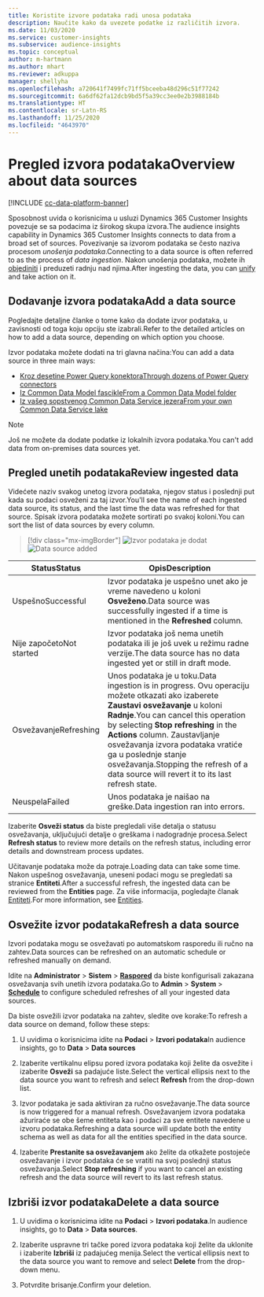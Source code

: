 ```yaml
---
title: Koristite izvore podataka radi unosa podataka
description: Naučite kako da uvezete podatke iz različitih izvora.
ms.date: 11/03/2020
ms.service: customer-insights
ms.subservice: audience-insights
ms.topic: conceptual
author: m-hartmann
ms.author: mhart
ms.reviewer: adkuppa
manager: shellyha
ms.openlocfilehash: a720641f7499fc71ff5bceeba48d296c51f77242
ms.sourcegitcommit: 6a6df62fa12dcb9bd5f5a39cc3ee0e2b3988184b
ms.translationtype: HT
ms.contentlocale: sr-Latn-RS
ms.lasthandoff: 11/25/2020
ms.locfileid: "4643970"
---
```

# <a name="overview-about-data-sources"></a><span data-ttu-id="9b3b6-103">Pregled izvora podataka</span><span class="sxs-lookup"><span data-stu-id="9b3b6-103">Overview about data sources</span></span>

[!INCLUDE [cc-data-platform-banner](../includes/cc-data-platform-banner.md)]

<span data-ttu-id="9b3b6-104">Sposobnost uvida o korisnicima u usluzi Dynamics 365 Customer Insights povezuje se sa podacima iz širokog skupa izvora.</span><span class="sxs-lookup"><span data-stu-id="9b3b6-104">The audience insights capability in Dynamics 365 Customer Insights connects to data from a broad set of sources.</span></span> <span data-ttu-id="9b3b6-105">Povezivanje sa izvorom podataka se često naziva procesom *unošenja podataka*.</span><span class="sxs-lookup"><span data-stu-id="9b3b6-105">Connecting to a data source is often referred to as the process of *data ingestion*.</span></span> <span data-ttu-id="9b3b6-106">Nakon unošenja podataka, možete ih [objediniti](data-unification.md) i preduzeti radnju nad njima.</span><span class="sxs-lookup"><span data-stu-id="9b3b6-106">After ingesting the data, you can [unify](data-unification.md) and take action on it.</span></span>

## <a name="add-a-data-source"></a><span data-ttu-id="9b3b6-107">Dodavanje izvora podataka</span><span class="sxs-lookup"><span data-stu-id="9b3b6-107">Add a data source</span></span>

<span data-ttu-id="9b3b6-108">Pogledajte detaljne članke o tome kako da dodate izvor podataka, u zavisnosti od toga koju opciju ste izabrali.</span><span class="sxs-lookup"><span data-stu-id="9b3b6-108">Refer to the detailed articles on how to add a data source, depending on which option you choose.</span></span>

<span data-ttu-id="9b3b6-109">Izvor podataka možete dodati na tri glavna načina:</span><span class="sxs-lookup"><span data-stu-id="9b3b6-109">You can add a data source in three main ways:</span></span>

- [<span data-ttu-id="9b3b6-110">Kroz desetine Power Query konektora</span><span class="sxs-lookup"><span data-stu-id="9b3b6-110">Through dozens of Power Query connectors</span></span>](connect-power-query.md)
- [<span data-ttu-id="9b3b6-111">Iz Common Data Model fascikle</span><span class="sxs-lookup"><span data-stu-id="9b3b6-111">From a Common Data Model folder</span></span>](connect-common-data-model.md)
- [<span data-ttu-id="9b3b6-112">Iz vašeg sopstvenog Common Data Service jezera</span><span class="sxs-lookup"><span data-stu-id="9b3b6-112">From your own Common Data Service lake</span></span>](connect-common-data-service-lake.md)

> [!NOTE]
> <span data-ttu-id="9b3b6-113">Još ne možete da dodate podatke iz lokalnih izvora podataka.</span><span class="sxs-lookup"><span data-stu-id="9b3b6-113">You can't add data from on-premises data sources yet.</span></span>

## <a name="review-ingested-data"></a><span data-ttu-id="9b3b6-114">Pregled unetih podataka</span><span class="sxs-lookup"><span data-stu-id="9b3b6-114">Review ingested data</span></span>

<span data-ttu-id="9b3b6-115">Videćete naziv svakog unetog izvora podataka, njegov status i poslednji put kada su podaci osveženi za taj izvor.</span><span class="sxs-lookup"><span data-stu-id="9b3b6-115">You'll see the name of each ingested data source, its status, and the last time the data was refreshed for that source.</span></span> <span data-ttu-id="9b3b6-116">Spisak izvora podataka možete sortirati po svakoj koloni.</span><span class="sxs-lookup"><span data-stu-id="9b3b6-116">You can sort the list of data sources by every column.</span></span>

> [!div class="mx-imgBorder"]
> <span data-ttu-id="9b3b6-117">![Izvor podataka je dodat](media/configure-data-datasource-added.png "Izvor podataka je dodat")</span><span class="sxs-lookup"><span data-stu-id="9b3b6-117">![Data source added](media/configure-data-datasource-added.png "Data source added")</span></span>

|<span data-ttu-id="9b3b6-118">Status</span><span class="sxs-lookup"><span data-stu-id="9b3b6-118">Status</span></span>  |<span data-ttu-id="9b3b6-119">Opis</span><span class="sxs-lookup"><span data-stu-id="9b3b6-119">Description</span></span>  |
|---------|---------|
|<span data-ttu-id="9b3b6-120">Uspešno</span><span class="sxs-lookup"><span data-stu-id="9b3b6-120">Successful</span></span>   |<span data-ttu-id="9b3b6-121">Izvor podataka je uspešno unet ako je vreme navedeno u koloni **Osveženo**.</span><span class="sxs-lookup"><span data-stu-id="9b3b6-121">Data source was successfully ingested if a time is mentioned in the **Refreshed** column.</span></span>
|<span data-ttu-id="9b3b6-122">Nije započeto</span><span class="sxs-lookup"><span data-stu-id="9b3b6-122">Not started</span></span>   |<span data-ttu-id="9b3b6-123">Izvor podataka još nema unetih podataka ili je još uvek u režimu radne verzije.</span><span class="sxs-lookup"><span data-stu-id="9b3b6-123">The data source has no data ingested yet or still in draft mode.</span></span>         |
|<span data-ttu-id="9b3b6-124">Osvežavanje</span><span class="sxs-lookup"><span data-stu-id="9b3b6-124">Refreshing</span></span>    |<span data-ttu-id="9b3b6-125">Unos podataka je u toku.</span><span class="sxs-lookup"><span data-stu-id="9b3b6-125">Data ingestion is in progress.</span></span> <span data-ttu-id="9b3b6-126">Ovu operaciju možete otkazati ako izaberete **Zaustavi osvežavanje** u koloni **Radnje**.</span><span class="sxs-lookup"><span data-stu-id="9b3b6-126">You can cancel this operation by selecting **Stop refreshing** in the **Actions** column.</span></span> <span data-ttu-id="9b3b6-127">Zaustavljanje osvežavanja izvora podataka vratiće ga u poslednje stanje osvežavanja.</span><span class="sxs-lookup"><span data-stu-id="9b3b6-127">Stopping the refresh of a data source will revert it to its last refresh state.</span></span>       |
|<span data-ttu-id="9b3b6-128">Neuspela</span><span class="sxs-lookup"><span data-stu-id="9b3b6-128">Failed</span></span>     |<span data-ttu-id="9b3b6-129">Unos podataka je naišao na greške.</span><span class="sxs-lookup"><span data-stu-id="9b3b6-129">Data ingestion ran into errors.</span></span>         |

<span data-ttu-id="9b3b6-130">Izaberite **Osveži status** da biste pregledali više detalja o statusu osvežavanja, uključujući detalje o greškama i nadogradnje procesa.</span><span class="sxs-lookup"><span data-stu-id="9b3b6-130">Select **Refresh status** to review more details on the refresh status, including error details and downstream process updates.</span></span>

<span data-ttu-id="9b3b6-131">Učitavanje podataka može da potraje.</span><span class="sxs-lookup"><span data-stu-id="9b3b6-131">Loading data can take some time.</span></span> <span data-ttu-id="9b3b6-132">Nakon uspešnog osvežavanja, uneseni podaci mogu se pregledati sa stranice **Entiteti**.</span><span class="sxs-lookup"><span data-stu-id="9b3b6-132">After a successful refresh, the ingested data can be reviewed from the **Entities** page.</span></span> <span data-ttu-id="9b3b6-133">Za više informacija, pogledajte članak [Entiteti](entities.md).</span><span class="sxs-lookup"><span data-stu-id="9b3b6-133">For more information, see [Entities](entities.md).</span></span>

## <a name="refresh-a-data-source"></a><span data-ttu-id="9b3b6-134">Osvežite izvor podataka</span><span class="sxs-lookup"><span data-stu-id="9b3b6-134">Refresh a data source</span></span>

<span data-ttu-id="9b3b6-135">Izvori podataka mogu se osvežavati po automatskom rasporedu ili ručno na zahtev.</span><span class="sxs-lookup"><span data-stu-id="9b3b6-135">Data sources can be refreshed on an automatic schedule or refreshed manually on demand.</span></span> 

<span data-ttu-id="9b3b6-136">Idite na **Administrator** > **Sistem** > [**Raspored**](system.md#schedule-tab) da biste konfigurisali zakazana osvežavanja svih unetih izvora podataka.</span><span class="sxs-lookup"><span data-stu-id="9b3b6-136">Go to **Admin** > **System** > [**Schedule**](system.md#schedule-tab) to configure scheduled refreshes of all your ingested data sources.</span></span>

<span data-ttu-id="9b3b6-137">Da biste osvežili izvor podataka na zahtev, sledite ove korake:</span><span class="sxs-lookup"><span data-stu-id="9b3b6-137">To refresh a data source on demand, follow these steps:</span></span>

1. <span data-ttu-id="9b3b6-138">U uvidima o korisnicima idite na **Podaci** > **Izvori podataka**</span><span class="sxs-lookup"><span data-stu-id="9b3b6-138">In audience insights, go to **Data** > **Data sources**</span></span>

2. <span data-ttu-id="9b3b6-139">Izaberite vertikalnu elipsu pored izvora podataka koji želite da osvežite i izaberite **Osveži** sa padajuće liste.</span><span class="sxs-lookup"><span data-stu-id="9b3b6-139">Select the vertical ellipsis next to the data source you want to refresh and select **Refresh** from the drop-down list.</span></span>

3. <span data-ttu-id="9b3b6-140">Izvor podataka je sada aktiviran za ručno osvežavanje.</span><span class="sxs-lookup"><span data-stu-id="9b3b6-140">The data source is now triggered for a manual refresh.</span></span> <span data-ttu-id="9b3b6-141">Osvežavanjem izvora podataka ažuriraće se obe šeme entiteta kao i podaci za sve entitete navedene u izvoru podataka.</span><span class="sxs-lookup"><span data-stu-id="9b3b6-141">Refreshing a data source will update both the entity schema as well as data for all the entities specified in the data source.</span></span>

4. <span data-ttu-id="9b3b6-142">Izaberite **Prestanite sa osvežavanjem** ako želite da otkažete postojeće osvežavanje i izvor podataka će se vratiti na svoj poslednji status osvežavanja.</span><span class="sxs-lookup"><span data-stu-id="9b3b6-142">Select **Stop refreshing** if you want to cancel an existing refresh and the data source will revert to its last refresh status.</span></span>

## <a name="delete-a-data-source"></a><span data-ttu-id="9b3b6-143">Izbriši izvor podataka</span><span class="sxs-lookup"><span data-stu-id="9b3b6-143">Delete a data source</span></span>

1. <span data-ttu-id="9b3b6-144">U uvidima o korisnicima idite na **Podaci** > **Izvori podataka**.</span><span class="sxs-lookup"><span data-stu-id="9b3b6-144">In audience insights, go to **Data** > **Data sources**.</span></span>

2. <span data-ttu-id="9b3b6-145">Izaberite uspravne tri tačke pored izvora podataka koji želite da uklonite i izaberite **Izbriši** iz padajućeg menija.</span><span class="sxs-lookup"><span data-stu-id="9b3b6-145">Select the vertical ellipsis next to the data source you want to remove and select **Delete** from the drop-down menu.</span></span>

3. <span data-ttu-id="9b3b6-146">Potvrdite brisanje.</span><span class="sxs-lookup"><span data-stu-id="9b3b6-146">Confirm your deletion.</span></span>
